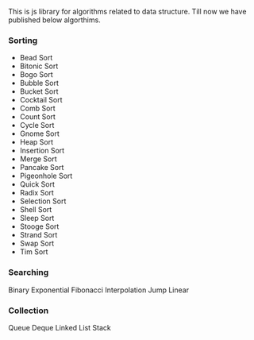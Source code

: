  This is js library for algorithms related to data structure.
 Till now we have published below algorthims.
 
 ### Sorting

* Bead Sort	
* Bitonic Sort
* Bogo Sort	
* Bubble Sort
* Bucket Sort
* Cocktail Sort
* Comb Sort
* Count Sort
* Cycle Sort
* Gnome Sort
* Heap Sort
* Insertion Sort
* Merge Sort
* Pancake Sort
* Pigeonhole Sort
* Quick Sort
* Radix Sort
* Selection Sort
* Shell Sort
* Sleep Sort
* Stooge Sort
* Strand Sort
* Swap Sort
* Tim Sort
 
### Searching

 Binary
 Exponential
 Fibonacci
 Interpolation
 Jump
 Linear
 
 ### Collection
 
 Queue
 Deque
 Linked List
 Stack
